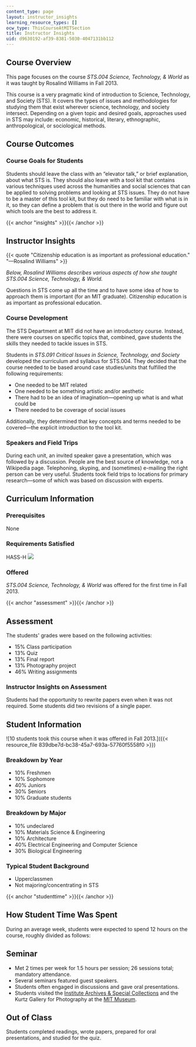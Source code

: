 ```yaml
---
content_type: page
layout: instructor_insights
learning_resource_types: []
ocw_type: ThisCourseAtMITSection
title: Instructor Insights
uid: d9630192-af39-8381-5030-4047131bb112
---
```


Course Overview
---------------

This page focuses on the course _STS.004 Science, Technology, & World_ as it was taught by Rosalind Williams in Fall 2013.

This course is a very pragmatic kind of introduction to Science, Technology, and Society (STS). It covers the types of issues and methodologies for studying them that exist wherever science, technology, and society intersect. Depending on a given topic and desired goals, approaches used in STS may include: economic, historical, literary, ethnographic, anthropological, or sociological methods.

Course Outcomes
---------------

### Course Goals for Students

Students should leave the class with an “elevator talk,” or brief explanation, about what STS is. They should also leave with a tool kit that contains various techniques used across the humanities and social sciences that can be applied to solving problems and looking at STS issues. They do not have to be a master of this tool kit, but they do need to be familiar with what is in it, so they can define a problem that is out there in the world and figure out which tools are the best to address it.

{{< anchor "insights" >}}{{< /anchor >}}

Instructor Insights
-------------------

{{< quote "Citizenship education is as important as professional education." "—Rosalind Williams" >}}

_Below, Rosalind Williams describes various aspects of how she taught STS.004 Science, Technology, & World._

Questions in STS come up all the time and to have some idea of how to approach them is important (for an MIT graduate). Citizenship education is as important as professional education.

### Course Development

The STS Department at MIT did not have an introductory course. Instead, there were courses on specific topics that, combined, gave students the skills they needed to tackle issues in STS.

Students in _STS.091 Critical Issues in Science, Technology, and Society_ developed the curriculum and syllabus for STS.004. They decided that the course needed to be based around case studies/units that fulfilled the following requirements:

*   One needed to be MIT related
*   One needed to be something artistic and/or aesthetic
*   There had to be an idea of imagination—opening up what is and what could be
*   There needed to be coverage of social issues

Additionally, they determined that key concepts and terms needed to be covered—the explicit introduction to the tool kit.

### Speakers and Field Trips

During each unit, an invited speaker gave a presentation, which was followed by a discussion. People are the best source of knowledge, not a Wikipedia page. Telephoning, skyping, and (sometimes) e-mailing the right person can be very useful. Students took field trips to locations for primary research—some of which was based on discussion with experts.

Curriculum Information
----------------------

### Prerequisites

None

### Requirements Satisfied

HASS-H ![](/images/educator/icon-question-hass-h.png)

### Offered

_STS.004 Science, Technology, & World_ was offered for the first time in Fall 2013.

{{< anchor "assessment" >}}{{< /anchor >}}

Assessment
----------

The students' grades were based on the following activities:

- 15% Class participation
- 13% Quiz
- 13% Final report
- 13% Photography project
- 46% Writing assignments

### Instructor Insights on Assessment
Students had the opportunity to rewrite papers even when it was not required. Some students did two revisions of a single paper.

Student Information
-------------------

![10 students took this course when it was offered in Fall 2013.]({{< resource_file 839dbe7d-bc38-45a7-693a-57760f5558f0 >}})

### Breakdown by Year

*   10% Freshmen
*   10% Sophomore
*   40% Juniors
*   30% Seniors
*   10% Graduate students

### Breakdown by Major

*   10% undeclared
*   10% Materials Science & Engineering
*   10% Architecture
*   40% Electrical Engineering and Computer Science
*   30% Biological Engineering

### Typical Student Background

*   Upperclassmen
*   Not majoring/concentrating in STS

{{< anchor "studenttime" >}}{{< /anchor >}}

How Student Time Was Spent
--------------------------

During an average week, students were expected to spend 12 hours on the course, roughly divided as follows:

Seminar
-------

*   Met 2 times per week for 1.5 hours per session; 26 sessions total; mandatory attendance.
*   Several seminars featured guest speakers.
*   Students often engaged in discussions and gave oral presentations.
*   Students visited the [Institute Archives & Special Collections](http://libraries.mit.edu/archives/) and the Kurtz Gallery for Photography at the [MIT Museum](http://web.mit.edu/museum/).

Out of Class
------------

Students completed readings, wrote papers, prepared for oral presentations, and studied for the quiz.
